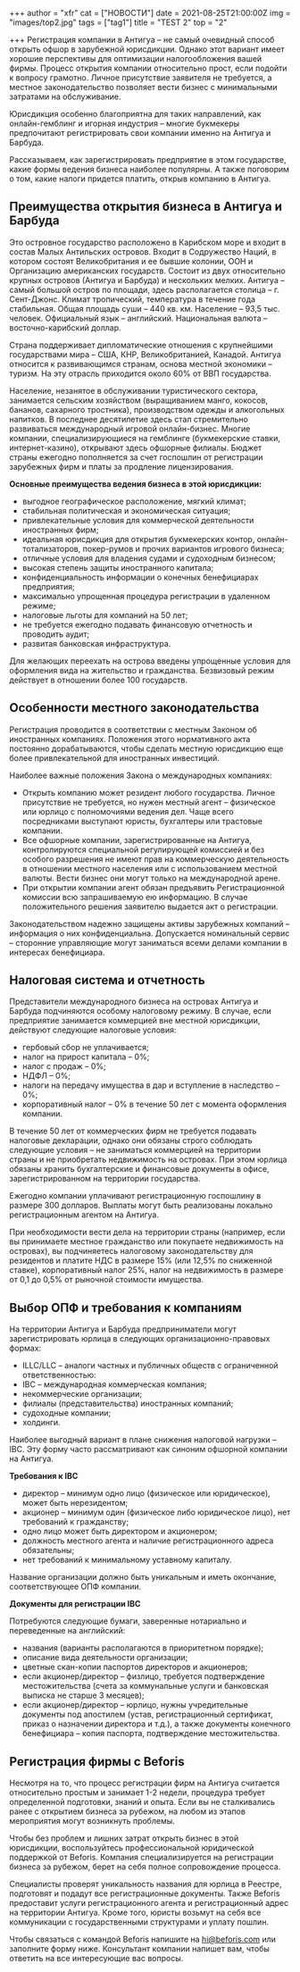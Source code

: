 +++
author = "xfr"
cat = ["НОВОСТИ"]
date = 2021-08-25T21:00:00Z
img = "images/top2.jpg"
tags = ["tag1"]
title = "TEST 2"
top = "2"

+++
Регистрация компании в Антигуа – не самый очевидный способ открыть офшор в зарубежной юрисдикции. Однако этот вариант имеет хорошие перспективы для оптимизации налогообложения вашей фирмы. Процесс открытия компании относительно прост, если подойти к вопросу грамотно. Личное присутствие заявителя не требуется, а местное законодательство позволяет вести бизнес с минимальными затратами на обслуживание.

Юрисдикция особенно благоприятна для таких направлений, как онлайн-гемблинг и игорная индустрия – многие букмекеры предпочитают регистрировать свои компании именно на Антигуа и Барбуда.

Рассказываем, как зарегистрировать предприятие в этом государстве, какие формы ведения бизнеса наиболее популярны. А также поговорим о том, какие налоги придется платить, открыв компанию в Антигуа.

## **Преимущества открытия бизнеса в Антигуа и Барбуда**

Это островное государство расположено в Карибском море и входит в состав Малых Антильских островов. Входит в Содружество Наций, в котором состоят Великобритания и ее бывшие колонии, ООН и Организацию американских государств. Состоит из двух относительно крупных островов (Антигуа и Барбуда) и нескольких мелких. Антигуа – самый большой остров по площади, здесь располагается столица – г. Сент-Джонс. Климат тропический, температура в течение года стабильная. Общая площадь суши – 440 кв. км. Население – 93,5 тыс. человек. Официальный язык – английский. Национальная валюта – восточно-карибский доллар.

Страна поддерживает дипломатические отношения с крупнейшими государствами мира – США, КНР, Великобританией, Канадой. Антигуа относится к развивающимся странам, основа местной экономики – туризм. На эту отрасль приходится около 60% от ВВП государства.

Население, незанятое в обслуживании туристического сектора, занимается сельским хозяйством (выращиванием манго, кокосов, бананов, сахарного тростника), производством одежды и алкогольных напитков. В последнее десятилетие здесь стал стремительно развиваться международный игровой онлайн-бизнес. Многие компании, специализирующиеся на гемблинге (букмекерские ставки, интернет-казино), открывают здесь офшорные филиалы. Бюджет страны ежегодно пополняется за счет госпошлин от регистрации зарубежных фирм и платы за продление лицензирования.

**Основные преимущества ведения бизнеса в этой юрисдикции:**

* выгодное географическое расположение, мягкий климат;
* стабильная политическая и экономическая ситуация;
* привлекательные условия для коммерческой деятельности иностранных фирм;
* идеальная юрисдикция для открытия букмекерских контор, онлайн-тотализаторов, покер-румов и прочих вариантов игрового бизнеса;
* отличные условия для владения судами и судоходным бизнесом;
* высокая степень защиты иностранного капитала;
* конфиденциальность информации о конечных бенефициарах предприятия;
* максимально упрощенная процедура регистрации в удаленном режиме;
* налоговые льготы для компаний на 50 лет;
* не требуется ежегодно подавать финансовую отчетность и проводить аудит;
* развитая банковская инфраструктура.

Для желающих переехать на острова введены упрощенные условия для оформления вида на жительство и гражданства. Безвизовый режим действует в отношении более 100 государств.

## **Особенности местного законодательства**

Регистрация проводится в соответствии с местным Законом об иностранных компаниях. Положения этого нормативного акта постоянно дорабатываются, чтобы сделать местную юрисдикцию еще более привлекательной для иностранных инвестиций.

Наиболее важные положения Закона о международных компаниях:

* Открыть компанию может резидент любого государства. Личное присутствие не требуется, но нужен местный агент – физическое или юрлицо с полномочиями ведения дел. Чаще всего посредниками выступают юристы, бухгалтеры или трастовые компании.
* Все офшорные компании, зарегистрированные на Антигуа, контролируются специальной регулирующей комиссией и без особого разрешения не имеют прав на коммерческую деятельность в отношении местного населения или с использованием местной валюты. Вести бизнес они могут только на международной арене.
* При открытии компании агент обязан предъявить Регистрационной комиссии всю запрашиваемую ею информацию. В случае положительного решения заявителю выдается акт о регистрации.

Законодательством надежно защищены активы зарубежных компаний – информация о них конфиденциальна. Допускается номинальный сервис – сторонние управляющие могут заниматься всеми делами компании в интересах бенефициара.

## **Налоговая система и отчетность**

Представители международного бизнеса на островах Антигуа и Барбуда подчиняются особому налоговому режиму. В случае, если предприятие занимается коммерцией вне местной юрисдикции, действуют следующие налоговые условия:

* гербовый сбор не уплачивается;
* налог на прирост капитала – 0%;
* налог с продаж – 0%;
* НДФЛ – 0%;
* налоги на передачу имущества в дар и вступление в наследство – 0%;
* корпоративный налог – 0% в течение 50 лет с момента оформления компании.

В течение 50 лет от коммерческих фирм не требуется подавать налоговые декларации, однако они обязаны строго соблюдать следующие условия – не заниматься коммерцией на территории страны и не приобретать недвижимость на островах. При этом юрлица обязаны хранить бухгалтерские и финансовые документы в офисе, зарегистрированном на территории государства.

Ежегодно компании уплачивают регистрационную госпошлину в размере 300 долларов. Выплаты могут быть реализованы локально регистрационным агентом на Антигуа.

При необходимости вести дела на территории страны (например, если вы принимаете местное гражданство или покупаете недвижимость на островах), вы подчиняетесь налоговому законодательству для резидентов и платите НДС в размере 15% (или 12,5% по сниженной ставке), корпоративный налог 25%, налог на недвижимость в размере от 0,1 до 0,5% от рыночной стоимости имущества.

## **Выбор ОПФ и требования к компаниям**

На территории Антигуа и Барбуда предприниматели могут зарегистрировать юрлица в следующих организационно-правовых формах:

* ILLC/LLC – аналоги частных и публичных обществ с ограниченной ответственностью:
* IBC – международная коммерческая компания;
* некоммерческие организации;
* филиалы (представительства) иностранных компаний;
* судоходные компании;
* холдинги.

Наиболее выгодный вариант в плане снижения налоговой нагрузки – IBC. Эту форму часто рассматривают как синоним офшорной компании на Антигуа.

**Требования к IBC**

* директор – минимум одно лицо (физическое или юридическое), может быть нерезидентом;
* акционер – минимум один (физическое либо юридическое лицо), нет требований к гражданству;
* одно лицо может быть директором и акционером;
* должность местного агента и наличие регистрационного адреса обязательны;
* нет требований к минимальному уставному капиталу.

Название организации должно быть уникальным и иметь окончание, соответствующее ОПФ компании.

**Документы для регистрации IBC**

Потребуются следующие бумаги, заверенные нотариально и переведенные на английский:

* названия (варианты располагаются в приоритетном порядке);
* описание вида деятельности организации;
* цветные скан-копии паспортов директоров и акционеров;
* если акционер/директор – физлицо, требуется подтверждение местожительства (счета за коммунальные услуги и банковская выписка не старше 3 месяцев);
* если акционер/директор – юрлицо, нужны учредительные документы под апостилем (устав, регистрационный сертификат, приказ о назначении директора и т.д.), а также документы конечного бенефициара – копия паспорта, подтверждение местожительства.

## **Регистрация фирмы с Beforis**

Несмотря на то, что процесс регистрации фирм на Антигуа считается относительно простым и занимает 1-2 недели, процедура требует определенной подготовки, знаний и опыта. Если вы не сталкивались ранее с открытием бизнеса за рубежом, на любом из этапов мероприятия могут возникнуть проблемы.

Чтобы без проблем и лишних затрат открыть бизнес в этой юрисдикции, воспользуйтесь профессиональной юридической поддержкой от Beforis. Компания специализируется на регистрации бизнеса за рубежом, берет на себя полное сопровождение процесса.

Специалисты проверят уникальность названия для юрлица в Реестре, подготовят и подадут все регистрационные документы. Также Beforis предоставит услуги регистрационного агента и регистрационный адрес на территории Антигуа. Кроме того, юристы возьмут на себя все коммуникации с государственными структурами и уплату пошлин.

Чтобы связаться с командой Beforis напишите на [hi@beforis.com](mailto:hi@beforis.com) или заполните форму ниже. Консультант компании напишет вам, чтобы ответить на все интересующие вас вопросы.